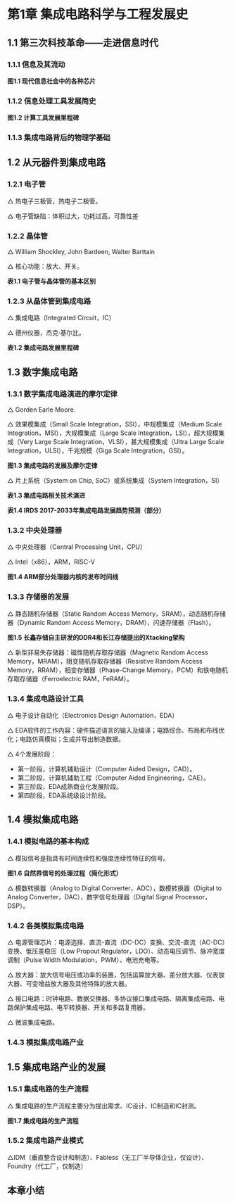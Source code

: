 # 第1章 集成电路科学与工程发展史



## 1.1 第三次科技革命——走进信息时代

### 1.1.1 信息及其流动

**图1.1 现代信息社会中的各种芯片**

### 1.1.2 信息处理工具发展简史

**图1.2 计算工具发展里程碑**

### 1.1.3 集成电路背后的物理学基础



## 1.2 从元器件到集成电路

### 1.2.1 电子管

$\triangle$ 热电子三极管，热电子二极管。

$\triangle$ 电子管缺陷：体积过大，功耗过高，可靠性差

### 1.2.2 晶体管

$\triangle$​ William Shockley, John Bardeen, Walter Barttain

$\triangle$ 核心功能：放大、开关。

**表1.1 电子管与晶体管的基本区别**

### 1.2.3 从晶体管到集成电路

$\triangle$ 集成电路（Integrated Circuit，IC）

$\triangle$ 德州仪器，杰克·基尔比。

**表1.2 集成电路发展里程碑**



## 1.3 数字集成电路

### 1.3.1 数字集成电路演进的摩尔定律

$\triangle$ Gorden Earle Moore.

$\triangle$​ 效果模集成（Small Scale Integration，SSI），中规模集成（Medium Scale Integration，MSI），大规模集成（Large Scale Integration，LSI），超大规模集成（Very Large Scale Integration，VLSI），甚大规模集成（Ultra Large Scale Integration，ULSI），千兆规模（Giga Scale Integration，GSI）。

**图1.3 集成电路的发展及摩尔定律**

$\triangle$ 片上系统（System on Chip, SoC）或系统集成（System Integration，SI）

**表1.3 集成电路相关技术演进**

**表1.4 IRDS 2017-2033年集成电路发展趋势预测（部分）**

### 1.3.2 中央处理器

$\triangle$ 中央处理器（Central Processing Unit，CPU）

$\triangle$ Intel（x86），ARM，RISC-V

**图1.4 ARM部分处理器内核的发布时间线**

### 1.3.3 存储器的发展

$\triangle$ 静态随机存储器（Static Random Access Memory，SRAM），动态随机存储器（Dynamic Random Access Memory，DRAM），闪速存储器（Flash）。

**图1.5 长鑫存储自主研发的DDR4和长江存储提出的Xtacking架构**

$\triangle$ 新型非易失存储器：磁性随机存取存储器（Magnetic Random Access Memory，MRAM），阻变随机存取存储器（Resistive Random Access Memory，RRAM），相变存储器（Phase-Change Memory，PCM）和铁电随机存取存储器（Ferroelectric RAM，FeRAM）。

### 1.3.4 集成电路设计工具

$\triangle$ 电子设计自动化（Electronics Design Automation，EDA）

$\triangle$ EDA软件的工作内容：硬件描述语言的输入及编译；电路综合、布局和布线优化；电路仿真模拟；生成并导出制造数据。

$\triangle$ 4个发展阶段：

- 第一阶段，计算机辅助设计（Computer Aided Design，CAD）。
- 第二阶段，计算机辅助工程（Computer Aided Engineering，CAE）。
- 第三阶段，EDA成熟商业化发展阶段。
- 第四阶段，EDA系统级设计阶段。



## 1.4 模拟集成电路

### 1.4.1 模拟电路的基本构成

$\triangle$ 模拟信号是指具有时间连续性和强度连续性特征的信号。

**图1.6 自然界信号的处理过程（简化形式）**

$\triangle$ 模数转换器（Analog to Digital Converter，ADC），数模转换器（Digital to Analog Converter，DAC），数字信号处理器（Digital Signal Processor，DSP）。

### 1.4.2 各类模拟集成电路

$\triangle$ 电源管理芯片：电源选择、直流-直流（DC-DC）变换、交流-直流（AC-DC）变换、低压差稳压（Low Propout Regulator，LDO）、动态电压调节、脉冲宽度调制（Pulse Width Modulation，PWM）、电池充电等。

$\triangle$ 放大器：放大信号电压或功率的装置，包括运算放大器、差分放大器、仪表放大器、可变增益放大器及其他特殊的放大器。

$\triangle$ 接口电路：时钟电路、数据交换器、多协议接口集成电路、隔离集成电路、电路保护集成电路、电平转换器、开关和多路复用器。

$\triangle$ 微波集成电路。

### 1.4.3 模拟集成电路产业



## 1.5 集成电路产业的发展

### 1.5.1 集成电路的生产流程

$\triangle$ 集成电路的生产流程主要分为提出需求、IC设计、IC制造和IC封测。

**图1.7 集成电路的生产流程**

### 1.5.2 集成电路产业模式

$\triangle$​ IDM（垂直整合设计和制造）、Fabless（无工厂半导体企业，仅设计）、Foundry（代工厂，仅制造）



## 本章小结

